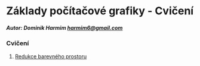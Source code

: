 # Základy počítačové grafiky - Cvičení

##### Autor: Dominik Harmim <harmim6@gmail.com>

### Cvičení
1. [Redukce barevného prostoru](1/README.md)
